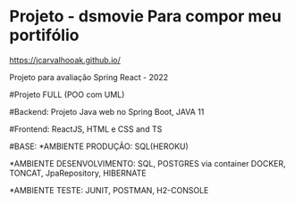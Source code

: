 # Projeto - dsmovie Para compor meu portifólio

https://jcarvalhooak.github.io/

Projeto para avaliação Spring React  - 2022


#Projeto FULL (POO com UML)

#Backend:
Projeto Java web no Spring Boot, JAVA 11

#Frontend:
ReactJS, HTML e CSS and TS

#BASE:
*AMBIENTE PRODUÇÃO:
SQL(HEROKU)

*AMBIENTE DESENVOLVIMENTO:
SQL, POSTGRES via container DOCKER, TONCAT, JpaRepository, HIBERNATE

*AMBIENTE TESTE:
JUNIT, POSTMAN, H2-CONSOLE


